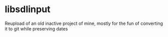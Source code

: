 # libsdlinput
Reupload of an old inactive project of mine, mostly for the fun of converting it to git while preserving dates
